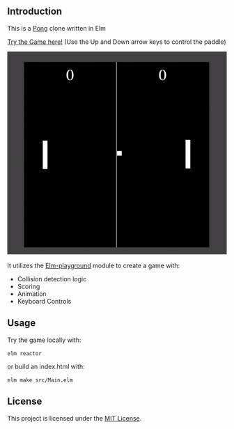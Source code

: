 ## Introduction

This is a [Pong](https://en.wikipedia.org/wiki/Pong) clone written in Elm

[Try the Game here!](https://animind.space/) (Use the Up and Down arrow keys to control the paddle)

![Pong_Clone](./elm-pong-clone-demo.gif)

It utilizes the [Elm-playground](https://package.elm-lang.org/packages/evancz/elm-playground/latest/) module to create a game with:
* Collision detection logic
* Scoring
* Animation
* Keyboard Controls
 
## Usage

Try the game locally with:
```
elm reactor
```

or build an index.html with:
```
elm make src/Main.elm
```

## License

This project is licensed under the [MIT License](./LICENSE).
